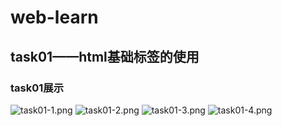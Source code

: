 # web-learn

##  task01——html基础标签的使用

###  task01展示
![task01-1.png](https://i.loli.net/2021/04/09/95rUt8zjA4qGcVw.png)
![task01-2.png](https://i.loli.net/2021/04/09/kyjgCozrbVd71Ha.png)
![task01-3.png](https://i.loli.net/2021/04/09/XzfwbHVtPChBTOR.png)
![task01-4.png](https://i.loli.net/2021/04/09/UbNLgKoJPRdMW9q.png)
